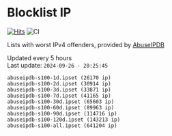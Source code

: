 # Blocklist IP

[![Hits](https://hits.seeyoufarm.com/api/count/incr/badge.svg?url=https%3A%2F%2Fgithub.com%2Fborestad%2Fblocklist-ip%2F&count_bg=%2379C83D&title_bg=%23555555&icon=&icon_color=%23E7E7E7&title=hits&edge_flat=false)](https://hits.seeyoufarm.com)  ![CI](https://img.shields.io/github/workflow/status/borestad/blocklist-ip/CI?style=flat-square)

Lists with worst IPv4 offenders, provided by [AbuseIPDB](https://www.abuseipdb.com/)

<!-- FOOTER-PLACEHOLDER -->
Updated every 5 hours<br>
Last update: `2024-09-26 - 20:25:45`
```
abuseipdb-s100-1d.ipset (26170 ip)
abuseipdb-s100-2d.ipset (30914 ip)
abuseipdb-s100-3d.ipset (33871 ip)
abuseipdb-s100-7d.ipset (41165 ip)
abuseipdb-s100-30d.ipset (65603 ip)
abuseipdb-s100-60d.ipset (89963 ip)
abuseipdb-s100-90d.ipset (114716 ip)
abuseipdb-s100-120d.ipset (143213 ip)
abuseipdb-s100-all.ipset (641204 ip)
```
